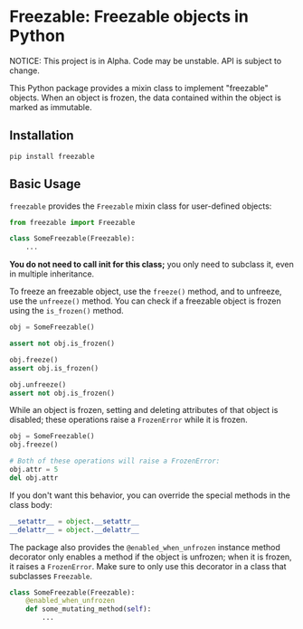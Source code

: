 # Freezable: Freezable objects in Python

NOTICE: This project is in Alpha. Code may be unstable. API is subject to
change.

This Python package provides a mixin class to implement "freezable" objects.
When an object is frozen, the data contained within the object is marked as
immutable.


## Installation

```
pip install freezable
```

## Basic Usage

`freezable` provides the `Freezable` mixin class for user-defined objects:

```python
from freezable import Freezable

class SomeFreezable(Freezable):
    ...
```

**You do not need to call __init__ for this class;** you only need to subclass
it, even in multiple inheritance.

To freeze an freezable object, use the `freeze()` method, and to unfreeze, use
the `unfreeze()` method. You can check if a freezable object is frozen using
the `is_frozen()` method.

```python
obj = SomeFreezable()

assert not obj.is_frozen()

obj.freeze()
assert obj.is_frozen()

obj.unfreeze()
assert not obj.is_frozen()
```

While an object is frozen, setting and deleting attributes of that object
is disabled; these operations raise a `FrozenError` while it is frozen.

```python
obj = SomeFreezable()
obj.freeze()

# Both of these operations will raise a FrozenError:
obj.attr = 5
del obj.attr
```

If you don't want this behavior, you can override the special methods in the
class body:
```python
__setattr__ = object.__setattr__
__delattr__ = object.__delattr__
```

The package also provides the `@enabled_when_unfrozen` instance method
decorator only enables a method if the object is unfrozen; when it is frozen,
it raises a `FrozenError`. Make sure to only use this decorator in a class
that subclasses `Freezable`.

```python
class SomeFreezable(Freezable):
    @enabled_when_unfrozen
    def some_mutating_method(self):
        ...
```
